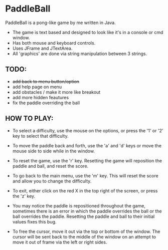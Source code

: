 # PaddleBall
PaddleBall is a pong-like game by me written in Java.
* The game is text based and designed to look like it's in a console or cmd window.
* Has both mouse and keyboard controls.
* Uses JFrame and JTextArea.
* All 'graphics' are done via string manipulation between 3 strings.

## TODO:
* ~~add back to menu button/option~~
* add help page on menu
* add obstacles / make it more like breakout
* add more hidden feautures
* fix the paddle overriding the ball

## HOW TO PLAY:
* To select a difficulty, use the mouse on the options,
or press the '1' or '2' key to select that difficulty.

* To move the paddle back and forth, use the 'a' and 'd' keys or
move the mouse side to side while in the window.

* To reset the game, use the 'r' key. Resetting the game will reposition
the paddle and ball, and reset the score.

* To go back to the main menu, use the 'm' key. This will reset the score
and allow you to change the difficulty.

* To exit, either click on the red X in the top right of the screen,
or press the 'z' key.

* You may notice the paddle is repositioned throughout the game, sometimes
there is an error in which the paddle overrides the ball or the ball
overrides the paddle. Resetting the paddle and ball to their initial values
fixes this bug.

* To free the cursor, move it out via the top or bottom of the window. The cursor will be sent back to the middle of the window on
an attempt to move it out of frame via the left or right sides.
